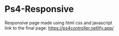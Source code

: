 # Ps4-Responsive
 Responsive page made using html css and javascript </br>
 link to the final page: https://ps4controller.netlify.app/
